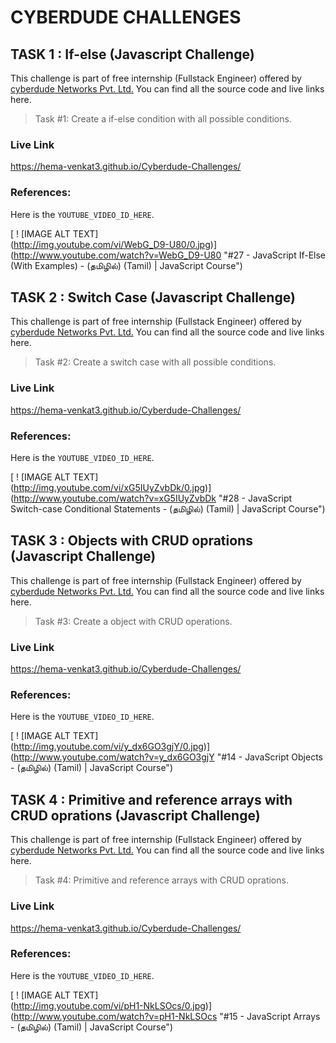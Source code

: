 # CYBERDUDE CHALLENGES

## TASK 1 : If-else (Javascript Challenge)

This challenge is part of free internship (Fullstack Engineer) offered by [cyberdude Networks Pvt. Ltd.](https://cyberdudenetworks.com) You can find all the source code and live links here.

> Task #1: Create a if-else condition with all possible conditions.

### Live Link

https://hema-venkat3.github.io/Cyberdude-Challenges/

### References:

Here is the `YOUTUBE_VIDEO_ID_HERE`.

[ ! [IMAGE ALT TEXT]<br>
(http://img.youtube.com/vi/WebG_D9-U80/0.jpg)]<br>
(http://www.youtube.com/watch?v=WebG_D9-U80 "#27 - JavaScript If-Else (With Examples) - (தமிழில்) (Tamil) | JavaScript Course")

## TASK 2 : Switch Case (Javascript Challenge)

This challenge is part of free internship (Fullstack Engineer) offered by [cyberdude Networks Pvt. Ltd.](https://cyberdudenetworks.com) You can find all the source code and live links here.

> Task #2: Create a switch case with all possible conditions.

### Live Link

https://hema-venkat3.github.io/Cyberdude-Challenges/

### References:

Here is the `YOUTUBE_VIDEO_ID_HERE`.

[ ! [IMAGE ALT TEXT]<br>
(http://img.youtube.com/vi/xG5IUyZvbDk/0.jpg)]<br>
(http://www.youtube.com/watch?v=xG5IUyZvbDk "#28 - JavaScript Switch-case Conditional Statements - (தமிழில்) (Tamil) | JavaScript Course")

## TASK 3 : Objects with CRUD oprations (Javascript Challenge)

This challenge is part of free internship (Fullstack Engineer) offered by [cyberdude Networks Pvt. Ltd.](https://cyberdudenetworks.com) You can find all the source code and live links here.

> Task #3: Create a object with CRUD operations.

### Live Link

https://hema-venkat3.github.io/Cyberdude-Challenges/

### References:

Here is the `YOUTUBE_VIDEO_ID_HERE`.

[ ! [IMAGE ALT TEXT]<br>
(http://img.youtube.com/vi/y_dx6GO3gjY/0.jpg)]<br>
(http://www.youtube.com/watch?v=y_dx6GO3gjY "#14 - JavaScript Objects - (தமிழில்) (Tamil) | JavaScript Course")

## TASK 4 : Primitive and reference arrays with CRUD oprations (Javascript Challenge)

This challenge is part of free internship (Fullstack Engineer) offered by [cyberdude Networks Pvt. Ltd.](https://cyberdudenetworks.com) You can find all the source code and live links here.

> Task #4: Primitive and reference arrays with CRUD oprations.

### Live Link

https://hema-venkat3.github.io/Cyberdude-Challenges/

### References:

Here is the `YOUTUBE_VIDEO_ID_HERE`.

[ ! [IMAGE ALT TEXT]<br>
(http://img.youtube.com/vi/pH1-NkLSOcs/0.jpg)]<br>
(http://www.youtube.com/watch?v=pH1-NkLSOcs "#15 - JavaScript Arrays - (தமிழில்) (Tamil) | JavaScript Course")

